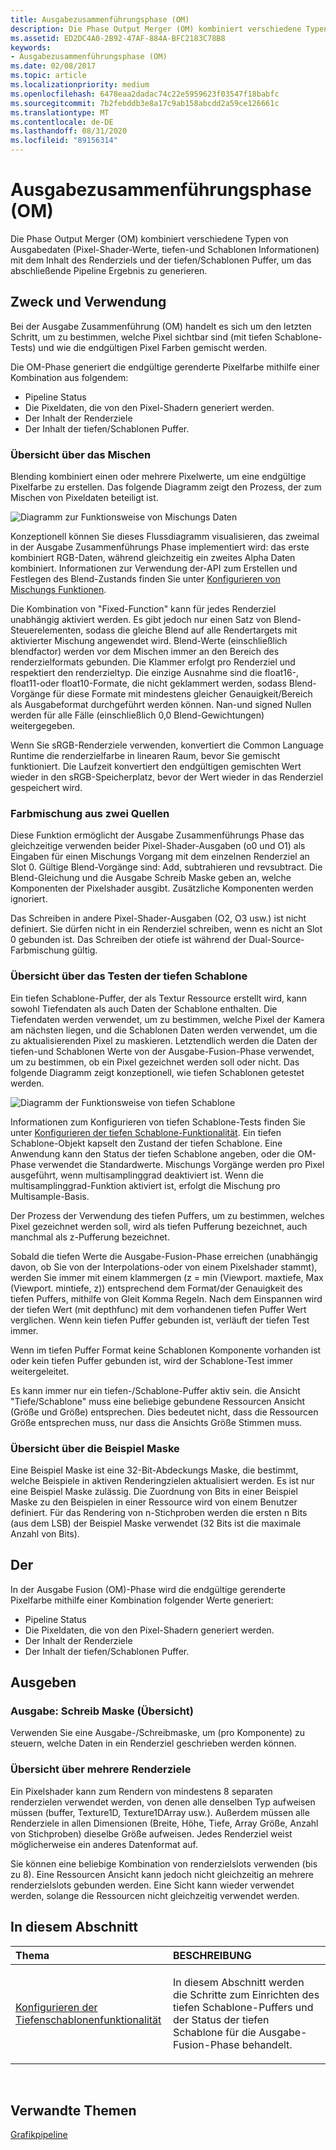 ```yaml
---
title: Ausgabezusammenführungsphase (OM)
description: Die Phase Output Merger (OM) kombiniert verschiedene Typen von Ausgabedaten (Pixel-Shader-Werte, tiefen-und Schablonen Informationen) mit dem Inhalt des Renderziels und der tiefen/Schablonen Puffer, um das abschließende Pipeline Ergebnis zu generieren.
ms.assetid: ED2DC4A0-2B92-47AF-884A-BFC2183C78B8
keywords:
- Ausgabezusammenführungsphase (OM)
ms.date: 02/08/2017
ms.topic: article
ms.localizationpriority: medium
ms.openlocfilehash: 6478eaa2dadac74c22e5959623f03547f18babfc
ms.sourcegitcommit: 7b2febddb3e8a17c9ab158abcdd2a59ce126661c
ms.translationtype: MT
ms.contentlocale: de-DE
ms.lasthandoff: 08/31/2020
ms.locfileid: "89156314"
---
```

# <a name="output-merger-om-stage"></a>Ausgabezusammenführungsphase (OM)


Die Phase Output Merger (OM) kombiniert verschiedene Typen von Ausgabedaten (Pixel-Shader-Werte, tiefen-und Schablonen Informationen) mit dem Inhalt des Renderziels und der tiefen/Schablonen Puffer, um das abschließende Pipeline Ergebnis zu generieren.

## <a name="span-idpurpose-and-usesspanspan-idpurpose-and-usesspanspan-idpurpose-and-usesspanpurpose-and-uses"></a><span id="Purpose-and-uses"></span><span id="purpose-and-uses"></span><span id="PURPOSE-AND-USES"></span>Zweck und Verwendung


Bei der Ausgabe Zusammenführung (OM) handelt es sich um den letzten Schritt, um zu bestimmen, welche Pixel sichtbar sind (mit tiefen Schablone-Tests) und wie die endgültigen Pixel Farben gemischt werden.

Die OM-Phase generiert die endgültige gerenderte Pixelfarbe mithilfe einer Kombination aus folgendem:

-   Pipeline Status
-   Die Pixeldaten, die von den Pixel-Shadern generiert werden.
-   Der Inhalt der Renderziele
-   Der Inhalt der tiefen/Schablonen Puffer.

### <a name="span-idblending-overviewspanspan-idblending-overviewspanspan-idblending-overviewspanblending-overview"></a><span id="Blending-overview"></span><span id="blending-overview"></span><span id="BLENDING-OVERVIEW"></span>Übersicht über das Mischen

Blending kombiniert einen oder mehrere Pixelwerte, um eine endgültige Pixelfarbe zu erstellen. Das folgende Diagramm zeigt den Prozess, der zum Mischen von Pixeldaten beteiligt ist.

![Diagramm zur Funktionsweise von Mischungs Daten](images/d3d10-blend-state.png)

Konzeptionell können Sie dieses Flussdiagramm visualisieren, das zweimal in der Ausgabe Zusammenführungs Phase implementiert wird: das erste kombiniert RGB-Daten, während gleichzeitig ein zweites Alpha Daten kombiniert. Informationen zur Verwendung der-API zum Erstellen und Festlegen des Blend-Zustands finden Sie unter [Konfigurieren von Mischungs Funktionen](/windows/desktop/direct3d11/d3d10-graphics-programming-guide-blend-state).

Die Kombination von "Fixed-Function" kann für jedes Renderziel unabhängig aktiviert werden. Es gibt jedoch nur einen Satz von Blend-Steuerelementen, sodass die gleiche Blend auf alle Rendertargets mit aktivierter Mischung angewendet wird. Blend-Werte (einschließlich blendfactor) werden vor dem Mischen immer an den Bereich des renderzielformats gebunden. Die Klammer erfolgt pro Renderziel und respektiert den renderzieltyp. Die einzige Ausnahme sind die float16-, float11-oder float10-Formate, die nicht geklammert werden, sodass Blend-Vorgänge für diese Formate mit mindestens gleicher Genauigkeit/Bereich als Ausgabeformat durchgeführt werden können. Nan-und signed Nullen werden für alle Fälle (einschließlich 0,0 Blend-Gewichtungen) weitergegeben.

Wenn Sie sRGB-Renderziele verwenden, konvertiert die Common Language Runtime die renderzielfarbe in linearen Raum, bevor Sie gemischt funktioniert. Die Laufzeit konvertiert den endgültigen gemischten Wert wieder in den sRGB-Speicherplatz, bevor der Wert wieder in das Renderziel gespeichert wird.

### <a name="span-iddual-source-color-blendingspanspan-iddual-source-color-blendingspanspan-iddual-source-color-blendingspandual-source-color-blending"></a><span id="Dual-source-color-blending"></span><span id="dual-source-color-blending"></span><span id="DUAL-SOURCE-COLOR-BLENDING"></span>Farbmischung aus zwei Quellen

Diese Funktion ermöglicht der Ausgabe Zusammenführungs Phase das gleichzeitige verwenden beider Pixel-Shader-Ausgaben (o0 und O1) als Eingaben für einen Mischungs Vorgang mit dem einzelnen Renderziel an Slot 0. Gültige Blend-Vorgänge sind: Add, subtrahieren und revsubtract. Die Blend-Gleichung und die Ausgabe Schreib Maske geben an, welche Komponenten der Pixelshader ausgibt. Zusätzliche Komponenten werden ignoriert.

Das Schreiben in andere Pixel-Shader-Ausgaben (O2, O3 usw.) ist nicht definiert. Sie dürfen nicht in ein Renderziel schreiben, wenn es nicht an Slot 0 gebunden ist. Das Schreiben der otiefe ist während der Dual-Source-Farbmischung gültig.

### <a name="span-iddepth-stencil-testspanspan-iddepth-stencil-testspanspan-iddepth-stencil-testspandepth-stencil-testing-overview"></a><span id="Depth-Stencil-Test"></span><span id="depth-stencil-test"></span><span id="DEPTH-STENCIL-TEST"></span>Übersicht über das Testen der tiefen Schablone

Ein tiefen Schablone-Puffer, der als Textur Ressource erstellt wird, kann sowohl Tiefendaten als auch Daten der Schablone enthalten. Die Tiefendaten werden verwendet, um zu bestimmen, welche Pixel der Kamera am nächsten liegen, und die Schablonen Daten werden verwendet, um die zu aktualisierenden Pixel zu maskieren. Letztendlich werden die Daten der tiefen-und Schablonen Werte von der Ausgabe-Fusion-Phase verwendet, um zu bestimmen, ob ein Pixel gezeichnet werden soll oder nicht. Das folgende Diagramm zeigt konzeptionell, wie tiefen Schablonen getestet werden.

![Diagramm der Funktionsweise von tiefen Schablone](images/d3d10-depth-stencil-test.png)

Informationen zum Konfigurieren von tiefen Schablone-Tests finden Sie unter [Konfigurieren der tiefen Schablone-Funktionalität](configuring-depth-stencil-functionality.md). Ein tiefen Schablone-Objekt kapselt den Zustand der tiefen Schablone. Eine Anwendung kann den Status der tiefen Schablone angeben, oder die OM-Phase verwendet die Standardwerte. Mischungs Vorgänge werden pro Pixel ausgeführt, wenn multisamplinggrad deaktiviert ist. Wenn die multisamplinggrad-Funktion aktiviert ist, erfolgt die Mischung pro Multisample-Basis.

Der Prozess der Verwendung des tiefen Puffers, um zu bestimmen, welches Pixel gezeichnet werden soll, wird als tiefen Pufferung bezeichnet, auch manchmal als z-Pufferung bezeichnet.

Sobald die tiefen Werte die Ausgabe-Fusion-Phase erreichen (unabhängig davon, ob Sie von der Interpolations-oder von einem Pixelshader stammt), werden Sie immer mit einem klammergen (z = min (Viewport. maxtiefe, Max (Viewport. mintiefe, z)) entsprechend dem Format/der Genauigkeit des tiefen Puffers, mithilfe von Gleit Komma Regeln. Nach dem Einspannen wird der tiefen Wert (mit depthfunc) mit dem vorhandenen tiefen Puffer Wert verglichen. Wenn kein tiefen Puffer gebunden ist, verläuft der tiefen Test immer.

Wenn im tiefen Puffer Format keine Schablonen Komponente vorhanden ist oder kein tiefen Puffer gebunden ist, wird der Schablone-Test immer weitergeleitet.

Es kann immer nur ein tiefen-/Schablone-Puffer aktiv sein. die Ansicht "Tiefe/Schablone" muss eine beliebige gebundene Ressourcen Ansicht (Größe und Größe) entsprechen. Dies bedeutet nicht, dass die Ressourcen Größe entsprechen muss, nur dass die Ansichts Größe Stimmen muss.

### <a name="span-idsample-maskspanspan-idsample-maskspanspan-idsample-maskspansample-mask-overview"></a><span id="Sample-Mask"></span><span id="sample-mask"></span><span id="SAMPLE-MASK"></span>Übersicht über die Beispiel Maske

Eine Beispiel Maske ist eine 32-Bit-Abdeckungs Maske, die bestimmt, welche Beispiele in aktiven Renderingzielen aktualisiert werden. Es ist nur eine Beispiel Maske zulässig. Die Zuordnung von Bits in einer Beispiel Maske zu den Beispielen in einer Ressource wird von einem Benutzer definiert. Für das Rendering von n-Stichproben werden die ersten n Bits (aus dem LSB) der Beispiel Maske verwendet (32 Bits ist die maximale Anzahl von Bits).

## <a name="span-idinputspanspan-idinputspanspan-idinputspaninput"></a><span id="Input"></span><span id="input"></span><span id="INPUT"></span>Der


In der Ausgabe Fusion (OM)-Phase wird die endgültige gerenderte Pixelfarbe mithilfe einer Kombination folgender Werte generiert:

-   Pipeline Status
-   Die Pixeldaten, die von den Pixel-Shadern generiert werden.
-   Der Inhalt der Renderziele
-   Der Inhalt der tiefen/Schablonen Puffer.

## <a name="span-idoutputspanspan-idoutputspanspan-idoutputspanoutput"></a><span id="Output"></span><span id="output"></span><span id="OUTPUT"></span>Ausgeben


### <a name="span-idoutput-write-mask-overviewspanspan-idoutput-write-mask-overviewspanspan-idoutput-write-mask-overviewspanoutput-write-mask-overview"></a><span id="Output-write-mask-overview"></span><span id="output-write-mask-overview"></span><span id="OUTPUT-WRITE-MASK-OVERVIEW"></span>Ausgabe: Schreib Maske (Übersicht)

Verwenden Sie eine Ausgabe-/Schreibmaske, um (pro Komponente) zu steuern, welche Daten in ein Renderziel geschrieben werden können.

### <a name="span-idmultiple-render-targets-overviewspanspan-idmultiple-render-targets-overviewspanspan-idmultiple-render-targets-overviewspanmultiple-render-targets-overview"></a><span id="Multiple-render-targets-overview"></span><span id="multiple-render-targets-overview"></span><span id="MULTIPLE-RENDER-TARGETS-OVERVIEW"></span>Übersicht über mehrere Renderziele

Ein Pixelshader kann zum Rendern von mindestens 8 separaten renderzielen verwendet werden, von denen alle denselben Typ aufweisen müssen (buffer, Texture1D, Texture1DArray usw.). Außerdem müssen alle Renderziele in allen Dimensionen (Breite, Höhe, Tiefe, Array Größe, Anzahl von Stichproben) dieselbe Größe aufweisen. Jedes Renderziel weist möglicherweise ein anderes Datenformat auf.

Sie können eine beliebige Kombination von renderzielslots verwenden (bis zu 8). Eine Ressourcen Ansicht kann jedoch nicht gleichzeitig an mehrere renderzielslots gebunden werden. Eine Sicht kann wieder verwendet werden, solange die Ressourcen nicht gleichzeitig verwendet werden.

## <a name="span-idin-this-sectionspanin-this-section"></a><span id="in-this-section"></span>In diesem Abschnitt


<table>
<colgroup>
<col width="50%" />
<col width="50%" />
</colgroup>
<thead>
<tr class="header">
<th align="left">Thema</th>
<th align="left">BESCHREIBUNG</th>
</tr>
</thead>
<tbody>
<tr class="odd">
<td align="left"><p><a href="configuring-depth-stencil-functionality.md">Konfigurieren der Tiefenschablonenfunktionalität</a></p></td>
<td align="left"><p>In diesem Abschnitt werden die Schritte zum Einrichten des tiefen Schablone-Puffers und der Status der tiefen Schablone für die Ausgabe-Fusion-Phase behandelt.</p></td>
</tr>
</tbody>
</table>

 

## <a name="span-idrelated-topicsspanrelated-topics"></a><span id="related-topics"></span>Verwandte Themen


[Grafikpipeline](graphics-pipeline.md)

 

 